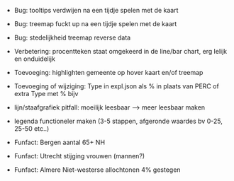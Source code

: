 - Bug: tooltips verdwijen na een tijdje spelen met de kaart
- Bug: treemap fuckt up na een tijdje spelen met de kaart
- Bug: stedelijkheid treemap reverse data

- Verbetering: procentteken staat omgekeerd in de line/bar chart, erg lelijk en onduidelijk
- Toevoeging: highlighten gemeente op hover kaart en/of treemap
- Toevoeging of wijziging: Type in expl.json als % in plaats van PERC of extra Type met % bijv
 
- lijn/staafgrafiek pitfall: moeilijk leesbaar --> meer leesbaar maken
- legenda functioneler maken (3-5 stappen, afgeronde waardes bv 0-25, 25-50 etc..)

- Funfact: Bergen aantal 65+   NH
- Funfact: Utrecht stijging vrouwen (mannen?)
- Funfact: Almere Niet-westerse allochtonen 4% gestegen
